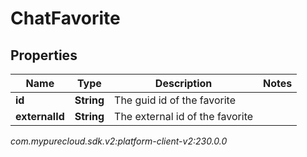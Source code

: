 # ChatFavorite


## Properties

| Name | Type | Description | Notes |
| ------------ | ------------- | ------------- | ------------- |
| **id** | **String** | The guid id of the favorite |  |
| **externalId** | **String** | The external id of the favorite |  |




_com.mypurecloud.sdk.v2:platform-client-v2:230.0.0_
